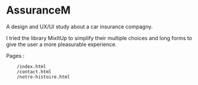 # AssuranceM
A design and UX/UI study about a car insurance compagny. 


I tried the library MixItUp to simplify their multiple choices and long forms to give the user a more pleasurable experience.


Pages :


       
        /index.html
        /contact.html
        /notre-histoire.html

